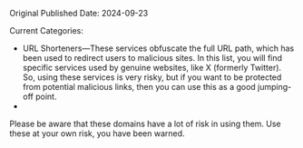 Original Published Date: 2024-09-23

Current Categories:
 * URL Shorteners—These services obfuscate the full URL path, which has been used to redirect users to malicious sites. In this list, you will find specific services used by genuine websites, like X (formerly Twitter). So, using these services is very risky, but if you want to be protected from potential malicious links, then you can use this as a good jumping-off point.
 * 

Please be aware that these domains have a lot of risk in using them. Use these at your own risk, you have been warned.
